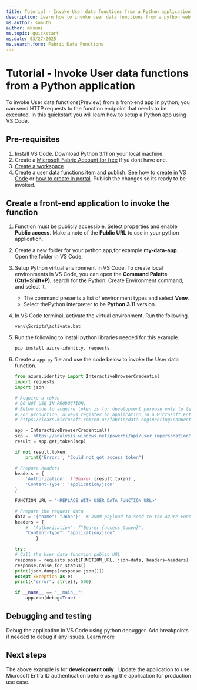 ```yaml
---
title: Tutorial - Invoke User data functions from a Python application
description: Learn how to invoke user data functions from a python web application
ms.author: sumuth
author: mksuni
ms.topic: quickstart
ms.date: 03/27/2025
ms.search.form: Fabric Data Functions
---
```


# Tutorial - Invoke User data functions from a Python application

To invoke User data functions(Preview) from a front-end app in python, you can send HTTP requests to the function endpoint that needs to be executed. In this quickstart you will learn how to setup a Python app using VS Code. 

## Pre-requisites
1. Install VS Code. Download Python 3.11 on your local machine.
2. Create a [Microsoft Fabric Account for free](https://www.microsoft.com/microsoft-fabric/getting-started) if yu dont have one. 
3. [Create a workspace](https://learn.microsoft.com/fabric/get-started/create-workspaces)
4. Create a user data functions item and publish. See [how to create in VS Code](./create-user-data-functions-in-vs-code.md) or [how to create in portal](./create-user-data-functions-in-portal.md). Publish the changes so its ready to be invoked. 

## Create a front-end application to invoke the function

1. Function must be publicly accessible. Select properties and enable **Public access**. Make a note of the **Public URL** to use in your python application. 

2. Create a new folder for your python app,for example **my-data-app**. Open the folder in VS Code. 
3. Setup Python virtual environment in  VS Code. To create local environments in VS Code, you can open the **Command Palette (Ctrl+Shift+P)**, search for the Python: Create Environment command, and select it.
    - The command presents a list of environment types and select **Venv**.
    - Select thePython interpreter to be **Python 3.11** version. 

3. In VS Code terminal, activate the virtual environment.  Run the following.
    ```
    venv\Scripts\activate.bat
    ```
4. Run the following to install python libraries needed for this example.

    ```python 
    pip install azure-identity, requests 
    ```
   
5. Create a `app.py` file and use the code below to invoke the User data function. 


    ```python
    from azure.identity import InteractiveBrowserCredential
    import requests
    import json

    # Acquire a token
    # DO NOT USE IN PRODUCTION.
    # Below code to acquire token is for development purpose only to test the GraphQL endpoint
    # For production, always register an application in a Microsoft Entra ID tenant and use the appropriate client_id and scopes
    # https://learn.microsoft.com/en-us/fabric/data-engineering/connect-apps-api-graphql#create-a-microsoft-entra-app

    app = InteractiveBrowserCredential()
    scp = 'https://analysis.windows.net/powerbi/api/user_impersonation'
    result = app.get_token(scp)

    if not result.token:
        print('Error:', "Could not get access token")

    # Prepare headers
    headers = {
        'Authorization': f'Bearer {result.token}',
        'Content-Type': 'application/json'
    }

    FUNCTION_URL = '<REPLACE WITH USER DATA FUNCTION URL>'

    # Prepare the request data
    data = '{"name": "John"}'  # JSON payload to send to the Azure Function
    headers = {
        #  "Authorization": f"Bearer {access_token}",
        "Content-Type": "application/json"
            }

    try:   
    # Call the User data function public URL 
    response = requests.post(FUNCTION_URL, json=data, headers=headers)
    response.raise_for_status()  
    print(json.dumps(response.json()))
    except Exception as e:
    print({"error": str(e)}, 500)

    if __name__ == "__main__":
        app.run(debug=True)

    ```

## Debugging and testing 
Debug the application in VS Code using python debugger. Add breakpoints if needed to debug if any issues. [Learn more](https://code.visualstudio.com/docs/languages/python#_debugging)

## Next steps
The above example is for **development only** . Update the application to use Microsoft Entra ID authentication before using the application for production use case. 